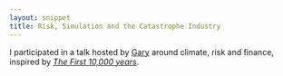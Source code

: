 ```yaml
---
layout: snippet
title: Risk, Simulation and the Catastrophe Industry
---
```


I participated in a talk hosted by [Gary](https://zhexi.info) around climate, risk and finance, inspired by [*The First 10,000 years*](https://fud.global).